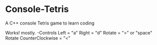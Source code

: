 # Console-Tetris
A C++ console Tetris game to learn coding

Works! mostly. 
-Controls
  Left = "a"
  Right = "d"
  Rotate = ">" or "space"
  Rotate CounterClockwise = "<"

